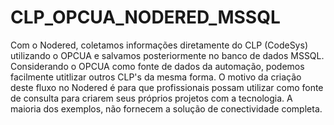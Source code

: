 # CLP_OPCUA_NODERED_MSSQL
Com o Nodered, coletamos informações diretamente do CLP (CodeSys) utilizando o OPCUA e salvamos posteriormente no banco de dados MSSQL.
Considerando o OPCUA como fonte de dados da automação, podemos facilmente utitlizar outros CLP's da mesma forma.
O motivo da criação deste fluxo no Nodered é para que profissionais possam utilizar como fonte de consulta para criarem seus próprios projetos com a tecnologia. A maioria dos exemplos, não fornecem a solução de conectividade completa.
